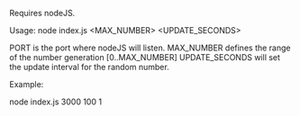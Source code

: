 Requires nodeJS.

Usage:
	node index.js <PORT> <MAX_NUMBER> <UPDATE_SECONDS>
	
PORT is the port where nodeJS will listen.
MAX_NUMBER defines the range of the number generation [0..MAX_NUMBER]
UPDATE_SECONDS will set the update interval for the random number.

Example:

node index.js 3000 100 1
	